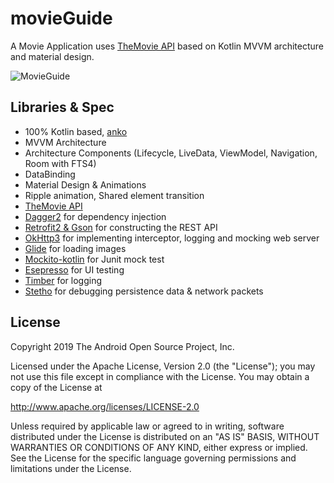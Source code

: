 # movieGuide

A Movie Application uses [TheMovie API](https://www.themoviedb.org) based on Kotlin MVVM architecture and material design.

![MovieGuide](https://user-images.githubusercontent.com/33812602/74789710-d4256480-52b5-11ea-964a-022592cfabdb.gif)


## Libraries & Spec
- 100% Kotlin based, [anko](https://github.com/Kotlin/anko)
- MVVM Architecture
- Architecture Components (Lifecycle, LiveData, ViewModel, Navigation, Room with FTS4)
- DataBinding
- Material Design & Animations
- Ripple animation, Shared element transition
- [TheMovie API](https://www.themoviedb.org)
- [Dagger2](https://github.com/google/dagger) for dependency injection
- [Retrofit2 & Gson](https://github.com/square/retrofit) for constructing the REST API
- [OkHttp3](https://github.com/square/okhttp) for implementing interceptor, logging and mocking web server
- [Glide](https://github.com/bumptech/glide) for loading images
- [Mockito-kotlin](https://github.com/nhaarman/mockito-kotlin) for Junit mock test
- [Esepresso](https://developer.android.com/training/testing/espressofor) for UI testing
- [Timber](https://github.com/JakeWharton/timber) for logging
- [Stetho](https://github.com/facebook/stetho) for debugging persistence data & network packets

## License

Copyright 2019 The Android Open Source Project, Inc.

Licensed under the Apache License, Version 2.0 (the "License"); you may not use this file except in compliance with the License. You may obtain a copy of the License at

http://www.apache.org/licenses/LICENSE-2.0

Unless required by applicable law or agreed to in writing, software distributed under the License is distributed on an "AS IS" BASIS,
WITHOUT WARRANTIES OR CONDITIONS OF ANY KIND, either express or implied. See the License for the specific language governing permissions and limitations under the License.

